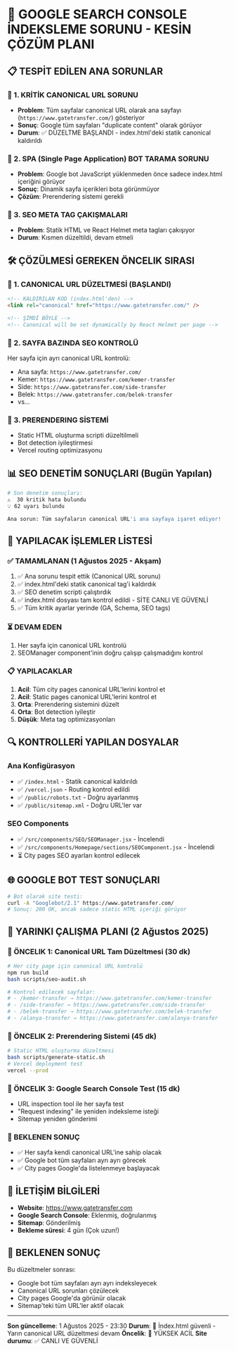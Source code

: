 # 🚨 GOOGLE SEARCH CONSOLE İNDEKSLEME SORUNU - KESİN ÇÖZÜM PLANI

## 📋 TESPİT EDİLEN ANA SORUNLAR

### 🔴 1. KRİTİK CANONICAL URL SORUNU
- **Problem**: Tüm sayfalar canonical URL olarak ana sayfayı (`https://www.gatetransfer.com/`) gösteriyor
- **Sonuç**: Google tüm sayfaları "duplicate content" olarak görüyor
- **Durum**: ✅ DÜZELTME BAŞLANDI - index.html'deki statik canonical kaldırıldı

### 🔴 2. SPA (Single Page Application) BOT TARАМА SORUNU
- **Problem**: Google bot JavaScript yüklenmeden önce sadece index.html içeriğini görüyor
- **Sonuç**: Dinamik sayfa içerikleri bota görünmüyor
- **Çözüm**: Prerendering sistemi gerekli

### 🔴 3. SEO META TAG ÇAKIŞMALARI
- **Problem**: Statik HTML ve React Helmet meta tagları çakışıyor
- **Durum**: Kısmen düzeltildi, devam etmeli

## 🛠️ ÇÖZÜLMESİ GEREKEN ÖNCELIK SIRASI

### 🥇 1. CANONICAL URL DÜZELTMESİ (BAŞLANDI)
```html
<!-- KALDIRILAN KOD (index.html'den) -->
<link rel="canonical" href="https://www.gatetransfer.com/" />

<!-- ŞİMDİ BÖYLE -->
<!-- Canonical will be set dynamically by React Helmet per page -->
```

### 🥈 2. SAYFA BAZINDA SEO KONTROLÜ
Her sayfa için ayrı canonical URL kontrolü:
- Ana sayfa: `https://www.gatetransfer.com/`
- Kemer: `https://www.gatetransfer.com/kemer-transfer`
- Side: `https://www.gatetransfer.com/side-transfer`
- Belek: `https://www.gatetransfer.com/belek-transfer`
- vs...

### 🥉 3. PRERENDERING SİSTEMİ
- Static HTML oluşturma scripti düzeltilmeli
- Bot detection iyileştirmesi
- Vercel routing optimizasyonu

## 📊 SEO DENETİM SONUÇLARI (Bugün Yapılan)

```bash
# Son denetim sonuçları:
⚠️  30 kritik hata bulundu
💡 62 uyarı bulundu

Ana sorun: Tüm sayfaların canonical URL'i ana sayfaya işaret ediyor!
```

## 🔧 YAPILACAK İŞLEMLER LİSTESİ

### ✅ TAMAMLANAN (1 Ağustos 2025 - Akşam)
1. ✅ Ana sorunu tespit ettik (Canonical URL sorunu)
2. ✅ index.html'deki statik canonical tag'i kaldırdık
3. ✅ SEO denetim scripti çalıştırdık
4. ✅ index.html dosyası tam kontrol edildi - SİTE CANLI VE GÜVENLİ
5. ✅ Tüm kritik ayarlar yerinde (GA, Schema, SEO tags)

### ⏳ DEVAM EDEN
1. Her sayfa için canonical URL kontrolü
2. SEOManager component'inin doğru çalışıp çalışmadığını kontrol

### 📋 YAPILACAKLAR
1. **Acil**: Tüm city pages canonical URL'lerini kontrol et
2. **Acil**: Static pages canonical URL'lerini kontrol et  
3. **Orta**: Prerendering sistemini düzelt
4. **Orta**: Bot detection iyileştir
5. **Düşük**: Meta tag optimizasyonları

## 🔍 KONTROLLERİ YAPILAN DOSYALAR

### Ana Konfigürasyon
- ✅ `/index.html` - Statik canonical kaldırıldı
- ✅ `/vercel.json` - Routing kontrol edildi
- ✅ `/public/robots.txt` - Doğru ayarlanmış
- ✅ `/public/sitemap.xml` - Doğru URL'ler var

### SEO Components
- ✅ `/src/components/SEO/SEOManager.jsx` - İncelendi
- ✅ `/src/components/Homepage/sections/SEOComponent.jsx` - İncelendi
- ⏳ City pages SEO ayarları kontrol edilecek

## 🌐 GOOGLE BOT TEST SONUÇLARI

```bash
# Bot olarak site testi:
curl -A "Googlebot/2.1" https://www.gatetransfer.com/
# Sonuç: 200 OK, ancak sadece static HTML içeriği görüyor
```

## 🚀 YARINKI ÇALIŞMA PLANI (2 Ağustos 2025)

### 🎯 ÖNCELIK 1: Canonical URL Tam Düzeltmesi (30 dk)
```bash
# Her city page için canonical URL kontrolü
npm run build
bash scripts/seo-audit.sh

# Kontrol edilecek sayfalar:
# - /kemer-transfer → https://www.gatetransfer.com/kemer-transfer
# - /side-transfer → https://www.gatetransfer.com/side-transfer  
# - /belek-transfer → https://www.gatetransfer.com/belek-transfer
# - /alanya-transfer → https://www.gatetransfer.com/alanya-transfer
```

### 🎯 ÖNCELIK 2: Prerendering Sistemi (45 dk)
```bash
# Static HTML oluşturma düzeltmesi
bash scripts/generate-static.sh
# Vercel deployment test
vercel --prod
```

### 🎯 ÖNCELIK 3: Google Search Console Test (15 dk)
- URL inspection tool ile her sayfa test
- "Request indexing" ile yeniden indeksleme isteği
- Sitemap yeniden gönderimi

### 🎯 BEKLENEN SONUÇ
- ✅ Her sayfa kendi canonical URL'ine sahip olacak
- ✅ Google bot tüm sayfaları ayrı ayrı görecek
- ✅ City pages Google'da listelenmeye başlayacak

## 📱 İLETİŞİM BİLGİLERİ
- **Website**: https://www.gatetransfer.com
- **Google Search Console**: Eklenmiş, doğrulanmış
- **Sitemap**: Gönderilmiş
- **Bekleme süresi**: 4 gün (Çok uzun!)

## 🎯 BEKLENEN SONUÇ
Bu düzeltmeler sonrası:
- Google bot tüm sayfaları ayrı ayrı indeksleyecek
- Canonical URL sorunları çözülecek
- City pages Google'da görünür olacak
- Sitemap'teki tüm URL'ler aktif olacak

---
**Son güncelleme**: 1 Ağustos 2025 - 23:30
**Durum**: 🔄 İndex.html güvenli - Yarın canonical URL düzeltmesi devam
**Öncelik**: 🔴 YÜKSEK ACİL
**Site durumu**: ✅ CANLI VE GÜVENLİ
